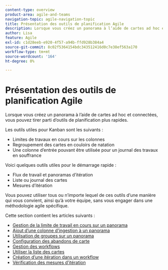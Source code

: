 ```yaml
---
content-type: overview
product-area: agile-and-teams
navigation-topic: agile-navigation-topic
title: Présentation des outils de planification Agile
description: Lorsque vous créez un panorama à l’aide de cartes ad hoc et connectées, vous pouvez utiliser d’autres outils de planification agiles sur les panoramas.
author: Lisa
feature: Agile
exl-id: c1d28eeb-e920-4f57-a94b-ffd928b384a4
source-git-commit: 8c02f5364154bdc343512416d0c7e38ef563a170
workflow-type: tm+mt
source-wordcount: '164'
ht-degree: 0%

---
```


# Présentation des outils de planification Agile

Lorsque vous créez un panorama à l’aide de cartes ad hoc et connectées, vous pouvez tirer parti d’outils de planification plus rapides.

Les outils utiles pour Kanban sont les suivants :

* Limites de travaux en cours sur les colonnes
* Regroupement des cartes en couloirs de natation
* Une colonne d’entrée pouvant être utilisée pour un journal des travaux en souffrance

Voici quelques outils utiles pour le démarrage rapide :

* Flux de travail et panoramas d’itération
* Liste ou journal des cartes
* Mesures d’itération

Vous pouvez utiliser tous ou n’importe lequel de ces outils d’une manière qui vous convient, ainsi qu’à votre équipe, sans vous engager dans une méthodologie agile spécifique.

Cette section contient les articles suivants :

* [Gestion de la limite de travail en cours sur un panorama](/help/quicksilver/agile/use-boards-agile-planning-tools/manage-wip-limit-on-board.md)
* [Ajout d’une colonne d’ingestion à un panorama](/help/quicksilver/agile/use-boards-agile-planning-tools/add-intake-column-to-board.md)
* [Utilisation de groupes sur un panorama](/help/quicksilver/agile/use-boards-agile-planning-tools/group-cards-on-board.md)
* [Configuration des abandons de carte](/help/quicksilver/agile/use-boards-agile-planning-tools/configure-card-falloff.md)
* [Gestion des workflows](/help/quicksilver/agile/use-boards-agile-planning-tools/manage-collections.md)
* [Utiliser la liste des cartes](/help/quicksilver/agile/use-boards-agile-planning-tools/use-card-list.md)
* [Création d’une itération dans un workflow](/help/quicksilver/agile/use-boards-agile-planning-tools/create-an-iteration-in-workstream.md)
* [Vérification des mesures d’itération](/help/quicksilver/agile/use-boards-agile-planning-tools/review-iteration-metrics.md)
